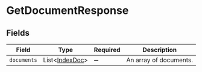 # GetDocumentResponse


## Fields

| Field                                             | Type                                              | Required                                          | Description                                       |
| ------------------------------------------------- | ------------------------------------------------- | ------------------------------------------------- | ------------------------------------------------- |
| `documents`                                       | List<[IndexDoc](../../models/shared/IndexDoc.md)> | :heavy_minus_sign:                                | An array of documents.                            |